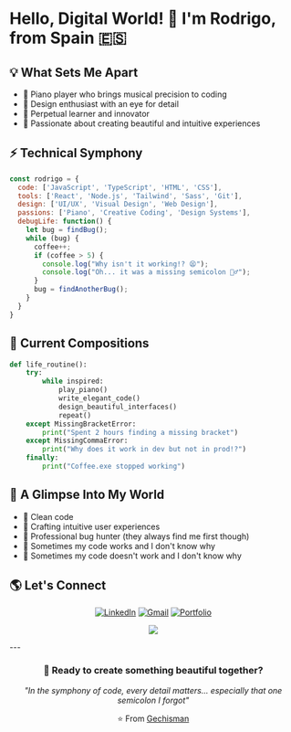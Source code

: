 # Hello, Digital World! 🚀 I'm Rodrigo, from Spain 🇪🇸

## 💡 What Sets Me Apart

- 🎹 Piano player who brings musical precision to coding
- 🎨 Design enthusiast with an eye for detail
- 🔄 Perpetual learner and innovator
- 🌟 Passionate about creating beautiful and intuitive experiences

## ⚡ Technical Symphony

```javascript
const rodrigo = {
  code: ['JavaScript', 'TypeScript', 'HTML', 'CSS'],
  tools: ['React', 'Node.js', 'Tailwind', 'Sass', 'Git'],
  design: ['UI/UX', 'Visual Design', 'Web Design'],
  passions: ['Piano', 'Creative Coding', 'Design Systems'],
  debugLife: function() {
    let bug = findBug();
    while (bug) {
      coffee++;
      if (coffee > 5) {
        console.log("Why isn't it working!? 😫");
        console.log("Oh... it was a missing semicolon 🤦‍♂️");
      }
      bug = findAnotherBug();
    }
  }
}
```

## 🎼 Current Compositions

```python
def life_routine():
    try:
        while inspired:
            play_piano()
            write_elegant_code()
            design_beautiful_interfaces()
            repeat()
    except MissingBracketError:
        print("Spent 2 hours finding a missing bracket")
    except MissingCommaError:
        print("Why does it work in dev but not in prod!?")
    finally:
        print("Coffee.exe stopped working")
```

## 💫 A Glimpse Into My World

- 🎵 Clean code
- 🎨 Crafting intuitive user experiences
- 🔫 Professional bug hunter (they always find me first though)
- 💭 Sometimes my code works and I don't know why
- 🤯 Sometimes my code doesn't work and I don't know why

## 🌎 Let's Connect

<div align="center">

[![LinkedIn](https://img.shields.io/badge/LinkedIn-0077B5?style=for-the-badge&logo=linkedin&logoColor=white)](https://www.linkedin.com/in/rodrigo-pi%C3%B1el/)
[![Gmail](https://img.shields.io/badge/Gmail-D14836?style=for-the-badge&logo=gmail&logoColor=white)](mailto:rodrigo.pinelpastrana@gmail.com)
[![Portfolio](https://img.shields.io/badge/Portfolio-000000?style=for-the-badge&logo=About.me&logoColor=white)](https://rodrigo-pinel.vercel.app/)

</div>

<p align="center">
  <a href="https://skillicons.dev">
    <img src="https://skillicons.dev/icons?i=html,css,sass,tailwind,bootstrap,js,ts,vite,react,nodejs,express,astro,java,unity,postman,mongodb,mysql,postgresql,sequelize,git,github,figma,ae,ps&perline=12" />
  </a>
</p>
---

<div align="center">
  
### 🚀 Ready to create something beautiful together?

_"In the symphony of code, every detail matters... especially that one semicolon I forgot"_

⭐️ From [Gechisman](https://github.com/Gechisman)

</div>
